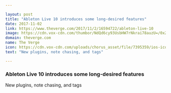 ```yaml
---

layout: post
title: "Ableton Live 10 introduces some long-desired features"
date: 2017-11-02
link: https://www.theverge.com/2017/11/2/16594722/ableton-live-10
image: https://cdn.vox-cdn.com/thumbor/NdQd6cy93UsbHW7rNkrai78auzU=/0x215:3000x1786/fit-in/1200x630/cdn.vox-cdn.com/uploads/chorus_asset/file/9589203/Ableton_Live_10_Announcement_2_web.jpg
domain: theverge.com
name: The Verge
icon: https://cdn.vox-cdn.com/uploads/chorus_asset/file/7395359/ios-icon.0.png
text: "New plugins, note chasing, and tags"

---
```


### Ableton Live 10 introduces some long-desired features

New plugins, note chasing, and tags